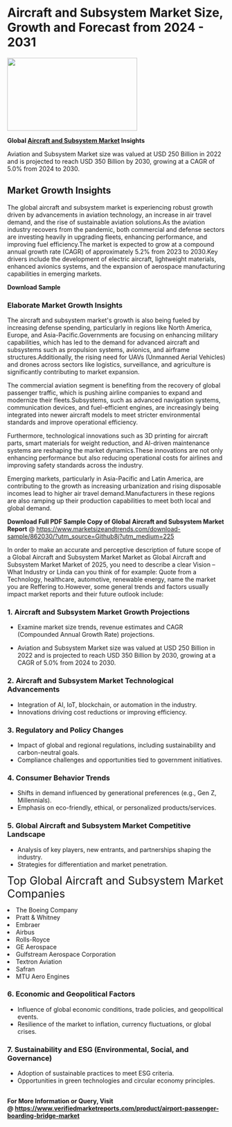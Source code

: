 <H1>Aircraft and Subsystem Market Size, Growth and Forecast from 2024 - 2031</H1><img class="aligncenter size-medium wp-image-584254" src="https://thirdeyenews.in/wp-content/uploads/2024/09/Global-Market-Research-300x168.jpeg" alt="" width="300" height="168" /><p><strong>Global&nbsp;<a href="https://www.marketsizeandtrends.com/download-sample/862030/?utm_source=Github8j?utm_medium=225">Aircraft and Subsystem Market</a> Insights</strong></p><p>Aviation and Subsystem Market size was valued at USD 250 Billion in 2022 and is projected to reach USD 350 Billion by 2030, growing at a CAGR of 5.0% from 2024 to 2030.</p><p><h2>Market Growth Insights</h2> <p>The global aircraft and subsystem market is experiencing robust growth driven by advancements in aviation technology, an increase in air travel demand, and the rise of sustainable aviation solutions.As the aviation industry recovers from the pandemic, both commercial and defense sectors are investing heavily in upgrading fleets, enhancing performance, and improving fuel efficiency.The market is expected to grow at a compound annual growth rate (CAGR) of approximately 5.2% from 2023 to 2030.Key drivers include the development of electric aircraft, lightweight materials, enhanced avionics systems, and the expansion of aerospace manufacturing capabilities in emerging markets.</p> <p><strong>Download Sample</strong></p> <h3>Elaborate Market Growth Insights</h3> <p>The aircraft and subsystem market's growth is also being fueled by increasing defense spending, particularly in regions like North America, Europe, and Asia-Pacific.Governments are focusing on enhancing military capabilities, which has led to the demand for advanced aircraft and subsystems such as propulsion systems, avionics, and airframe structures.Additionally, the rising need for UAVs (Unmanned Aerial Vehicles) and drones across sectors like logistics, surveillance, and agriculture is significantly contributing to market expansion.</p> <p>The commercial aviation segment is benefiting from the recovery of global passenger traffic, which is pushing airline companies to expand and modernize their fleets.Subsystems, such as advanced navigation systems, communication devices, and fuel-efficient engines, are increasingly being integrated into newer aircraft models to meet stricter environmental standards and improve operational efficiency.</p> <p>Furthermore, technological innovations such as 3D printing for aircraft parts, smart materials for weight reduction, and AI-driven maintenance systems are reshaping the market dynamics.These innovations are not only enhancing performance but also reducing operational costs for airlines and improving safety standards across the industry.</p> <p>Emerging markets, particularly in Asia-Pacific and Latin America, are contributing to the growth as increasing urbanization and rising disposable incomes lead to higher air travel demand.Manufacturers in these regions are also ramping up their production capabilities to meet both local and global demand.</p> <p><span class=""><strong>Download Full PDF Sample Copy of Global Aircraft and Subsystem Market Report</strong> @ <a href="https://www.marketsizeandtrends.com/download-sample/862030/?utm_source=Github8j?utm_medium=225" target="_blank">https://www.marketsizeandtrends.com/download-sample/862030/?utm_source=Github8j?utm_medium=225</a></span></p><p>In order to make an accurate and perceptive description of future scope of a Global&nbsp;Aircraft and Subsystem Market Market as Global&nbsp;Aircraft and Subsystem Market Market of 2025, you need to describe a clear Vision &ndash; What Industry or Linda can you think of for example: Quote from a Technology, healthcare, automotive, renewable energy, name the market you are Reffering to.However, some general trends and factors usually impact market reports and their future outlook include:</p><h3>1.&nbsp;<strong>Aircraft and Subsystem Market Growth Projections</strong></h3><ul><li>Examine market size trends, revenue estimates and CAGR (Compounded Annual Growth Rate) projections.</li><li><p>Aviation and Subsystem Market size was valued at USD 250 Billion in 2022 and is projected to reach USD 350 Billion by 2030, growing at a CAGR of 5.0% from 2024 to 2030.</p></li></ul><h3>2.&nbsp;<strong>Aircraft and Subsystem Market Technological Advancements</strong></h3><ul><li>Integration of AI, IoT, blockchain, or automation in the industry.</li><li>Innovations driving cost reductions or improving efficiency.</li></ul><h3>3.&nbsp;<strong>Regulatory and Policy Changes</strong></h3><ul><li>Impact of global and regional regulations, including sustainability and carbon-neutral goals.</li><li>Compliance challenges and opportunities tied to government initiatives.</li></ul><h3>4.&nbsp;<strong>Consumer Behavior Trends</strong></h3><ul><li>Shifts in demand influenced by generational preferences (e.g., Gen Z, Millennials).</li><li>Emphasis on eco-friendly, ethical, or personalized products/services.</li></ul><h3>5.&nbsp;<strong>Global Aircraft and Subsystem Market Competitive Landscape</strong></h3><ul><li>Analysis of key players, new entrants, and partnerships shaping the industry.</li><li>Strategies for differentiation and market penetration.</li></ul><p data-pm-slice="1 1 []"><span style="color: inherit; font-family: inherit; font-size: 25px;">Top Global Aircraft and Subsystem Market Companies</span></p><div class="" data-test-id=""><p><li>The Boeing Company</li><li> Pratt & Whitney</li><li> Embraer</li><li> Airbus</li><li> Rolls-Royce</li><li> GE Aerospace</li><li> Gulfstream Aerospace Corporation</li><li> Textron Aviation</li><li> Safran</li><li> MTU Aero Engines</li></p></div><h3>6.&nbsp;<strong>Economic and Geopolitical Factors</strong></h3><ul><li>Influence of global economic conditions, trade policies, and geopolitical events.</li><li>Resilience of the market to inflation, currency fluctuations, or global crises.</li></ul><h3>7.&nbsp;<strong>Sustainability and ESG (Environmental, Social, and Governance)</strong></h3><ul><li>Adoption of sustainable practices to meet ESG criteria.</li><li>Opportunities in green technologies and circular economy principles.</li></ul><h2><strong style="font-size: 14px;">For More Information or Query, Visit @&nbsp;</strong><a style="background-color: #ffffff; font-size: 14px;" href="https://www.marketsizeandtrends.com/report/aircraft-and-subsystem-market/" target="_blank">https://www.verifiedmarketreports.com/product/airport-passenger-boarding-bridge-market</a></h2>